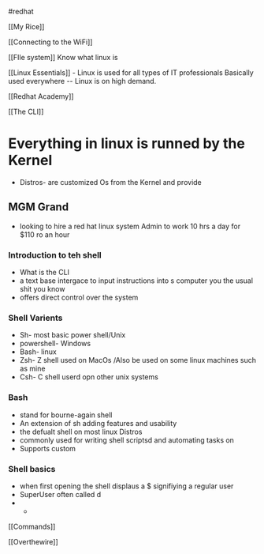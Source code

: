 
#redhat 




[[My Rice]]

[[Connecting to the WiFi]]

[[FIle system]]
 Know what linux is 

[[Linux Essentials]] - Linux is used for all types of IT professionals  Basically used everywhere 
-- Linux is on high demand. 

[[Redhat Academy]]

[[The CLI]]
# Everything in linux is runned by the Kernel
- Distros- are customized Os from the Kernel and provide

## MGM Grand 
*  looking to hire a red hat linux system Admin to work 10 hrs a day for $110 ro an hour
### Introduction to teh shell
*  What is the CLI 
* a text base intergace to input instructions into s computer you the usual shit you know 
* offers direct control over the system 
### Shell Varients 
*  Sh- most basic power shell/Unix
* powershell-  Windows 
* Bash-  linux 
* Zsh- Z shell used on MacOs /Also be used on some linux machines such as mine 
* Csh-  C shell userd opn other unix systems
### Bash
* stand for bourne-again shell 
* An extension of sh adding features and usability 
* the defualt shell on most linux Distros 
* commonly used for writing shell scriptsd and automating tasks on 
* Supports custom
### Shell basics
*  when first opening the shell displaus a $ signifiying a regular user 
* SuperUser often called d
* *
[[Commands]]

[[Overthewire]]